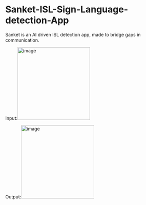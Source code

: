 # Sanket-ISL-Sign-Language-detection-App
Sanket is an AI driven ISL detection app, made to bridge gaps in communication.

Input:<img width="226" alt="image" src="https://github.com/TaranNambi/Sanket-ISL-Sign-Language-detection-App/assets/142226477/32dd09f5-020a-4359-bcd3-1c3052e478eb">

Output:<img width="228" alt="image" src="https://github.com/TaranNambi/Sanket-ISL-Sign-Language-detection-App/assets/142226477/9bd3231b-d9ae-4dd6-9e3c-5ef526ef148a">
